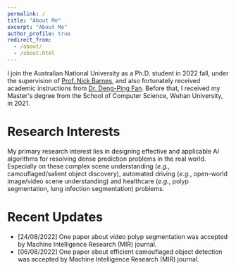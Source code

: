 ```yaml
---
permalink: /
title: "About Me"
excerpt: "About Me"
author_profile: true
redirect_from: 
  - /about/
  - /about.html
---
```



I join the Australian National University as a Ph.D. student in 2022 fall, under the supervision of [Prof. Nick Barnes](https://scholar.google.com/citations?user=yMXs1WcAAAAJ&hl=en), and also fortunately received academic instructions from [Dr. Deng-Ping Fan](https://dengpingfan.github.io/). Before that, I received my Master's degree from the School of Computer Science, Wuhan University, in 2021.


Research Interests
======
My primary research interest lies in designing effective and applicable AI algorithms for resolving dense prediction problems in the real world. Especially on these complex scene understanding (*e.g.*, camouflaged/salient object discovery), automated driving (*e.g.*, open-world image/video scene understanding) and healthcare (*e.g.*, polyp segmentation, lung infection segmentation) problems.

Recent Updates
======
- [24/08/2022] One paper about video polyp segmentation was accepted by Machine Intelligence Research (MIR) journal.
- [06/08/2022] One paper about efficient camouflaged object detection was accepted by Machine Intelligence Research (MIR) journal.


<div style='width:850px;height:300px;margin:0 auto'>
    <script type="text/javascript" id="clustrmaps" src="//clustrmaps.com/map_v2.js?d=4HIu0QzaVjxZ6lANkwG5E12bXki5oB6rfb-tI4vEPyQ&cl=ffffff&w=a"></script>
</div>